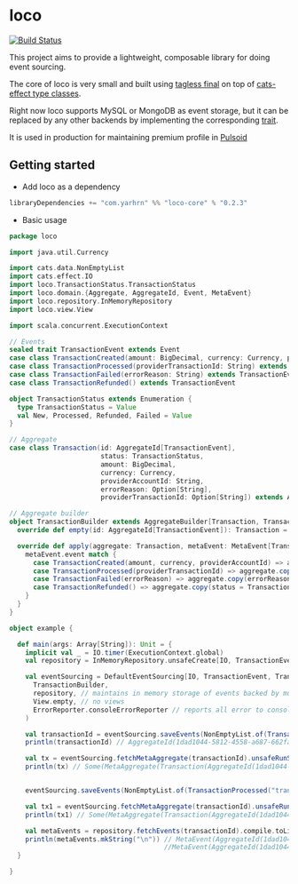# loco 
[![Build Status](https://travis-ci.org/yarhrn/loco.svg?branch=master)](https://travis-ci.org/yarhrn/loco)

This project aims to provide a lightweight, composable library for doing event sourcing. 

The core of loco is very small and built using [tagless final](https://www.youtube.com/watch?v=8sgAUIB8JOY) on top of [cats-effect type classes](https://typelevel.org/cats-effect/typeclasses/).

Right now loco supports MySQL or MongoDB as event storage, but it can be replaced by any other backends by implementing the corresponding [trait](https://github.com/yarhrn/loco/blob/master/core/src/main/scala/loco/repository/EventsRepository.scala).

It is used in production for maintaining premium profile in [Pulsoid](https://pulsoid.net)

## Getting started

- Add loco as a dependency 
```scala
libraryDependencies += "com.yarhrn" %% "loco-core" % "0.2.3"
```
- Basic usage
```scala
package loco

import java.util.Currency

import cats.data.NonEmptyList
import cats.effect.IO
import loco.TransactionStatus.TransactionStatus
import loco.domain.{Aggregate, AggregateId, Event, MetaEvent}
import loco.repository.InMemoryRepository
import loco.view.View

import scala.concurrent.ExecutionContext

// Events
sealed trait TransactionEvent extends Event
case class TransactionCreated(amount: BigDecimal, currency: Currency, providerAccountId: String) extends TransactionEvent
case class TransactionProcessed(providerTransactionId: String) extends TransactionEvent
case class TransactionFailed(errorReason: String) extends TransactionEvent
case class TransactionRefunded() extends TransactionEvent

object TransactionStatus extends Enumeration {
  type TransactionStatus = Value
  val New, Processed, Refunded, Failed = Value
}

// Aggregate
case class Transaction(id: AggregateId[TransactionEvent],
                       status: TransactionStatus,
                       amount: BigDecimal,
                       currency: Currency,
                       providerAccountId: String,
                       errorReason: Option[String],
                       providerTransactionId: Option[String]) extends Aggregate[TransactionEvent]

// Aggregate builder
object TransactionBuilder extends AggregateBuilder[Transaction, TransactionEvent] {
  override def empty(id: AggregateId[TransactionEvent]): Transaction = Transaction(id, null, null, null, null, None, None)

  override def apply(aggregate: Transaction, metaEvent: MetaEvent[TransactionEvent]): Transaction = {
    metaEvent.event match {
      case TransactionCreated(amount, currency, providerAccountId) => aggregate.copy(amount = amount, currency = currency, providerAccountId = providerAccountId, status = TransactionStatus.New)
      case TransactionProcessed(providerTransactionId) => aggregate.copy(providerTransactionId = Some(providerTransactionId), status = TransactionStatus.Processed)
      case TransactionFailed(errorReason) => aggregate.copy(errorReason = Some(errorReason), status = TransactionStatus.Failed)
      case TransactionRefunded() => aggregate.copy(status = TransactionStatus.Refunded)
    }
  }
}

object example {

  def main(args: Array[String]): Unit = {
    implicit val _ = IO.timer(ExecutionContext.global)
    val repository = InMemoryRepository.unsafeCreate[IO, TransactionEvent]

    val eventSourcing = DefaultEventSourcing[IO, TransactionEvent, Transaction](
      TransactionBuilder,
      repository, // maintains in memory storage of events backed by mutable reference to map
      View.empty, // no views
      ErrorReporter.consoleErrorReporter // reports all error to console
    )

    val transactionId = eventSourcing.saveEvents(NonEmptyList.of(TransactionCreated(5.5, Currency.getInstance("USD"), "profile-id"))).unsafeRunSync()
    println(transactionId) // AggregateId(1dad1044-5812-4558-a687-662fafb5d5fe)

    val tx = eventSourcing.fetchMetaAggregate(transactionId).unsafeRunSync()
    println(tx) // Some(MetaAggregate(Transaction(AggregateId(1dad1044-5812-4558-a687-662fafb5d5fe),New,5.5,USD,profile-id,None,None),AggregateVersion(1)))


    eventSourcing.saveEvents(NonEmptyList.of(TransactionProcessed("transaction-id")), transactionId, tx.get.version).unsafeRunSync()

    val tx1 = eventSourcing.fetchMetaAggregate(transactionId).unsafeRunSync()
    println(tx1) // Some(MetaAggregate(Transaction(AggregateId(1dad1044-5812-4558-a687-662fafb5d5fe),Processed,5.5,USD,profile-id,None,Some(transaction-id)),AggregateVersion(2)))

    val metaEvents = repository.fetchEvents(transactionId).compile.toList.unsafeRunSync()
    println(metaEvents.mkString("\n")) // MetaEvent(AggregateId(1dad1044-5812-4558-a687-662fafb5d5fe),TransactionCreated(5.5,USD,profile-id),2019-04-16T10:45:11.787Z,AggregateVersion(1))
                                       //MetaEvent(AggregateId(1dad1044-5812-4558-a687-662fafb5d5fe),TransactionProcessed(transaction-id),2019-04-16T10:45:12.011Z,AggregateVersion(2))
  }

}

```